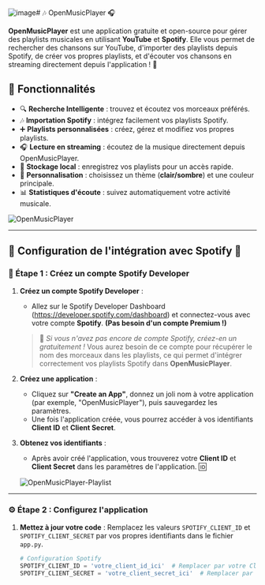 ![image](https://github.com/user-attachments/assets/69a792b4-0796-4bce-9f95-fa4c9df63a5d)# 🎶 OpenMusicPlayer 🎧

**OpenMusicPlayer** est une application gratuite et open-source pour gérer des playlists musicales en utilisant **YouTube** et **Spotify**. Elle vous permet de rechercher des chansons sur YouTube, d'importer des playlists depuis Spotify, de créer vos propres playlists, et d'écouter vos chansons en streaming directement depuis l'application ! 🎵


## 🚀 Fonctionnalités  
- 🔍 **Recherche Intelligente** : trouvez et écoutez vos morceaux préférés.  
- 🎶 **Importation Spotify** : intégrez facilement vos playlists Spotify.  
- ➕ **Playlists personnalisées** : créez, gérez et modifiez vos propres playlists.  
- 🎧 **Lecture en streaming** : écoutez de la musique directement depuis OpenMusicPlayer.  
- 💾 **Stockage local** : enregistrez vos playlists pour un accès rapide.  
- 🎨 **Personnalisation** : choisissez un thème (**clair/sombre**) et une couleur principale.  
- 📊 **Statistiques d'écoute** : suivez automatiquement votre activité musicale.  

![OpenMusicPlayer]([https://i.ibb.co/z3m9SdL/image.png](https://i.ibb.co/Qv97xDRF/image.png))

---

## 📑 Configuration de l'intégration avec **Spotify** 🎵

### 🎯 Étape 1 : Créez un compte **Spotify Developer**

1. **Créez un compte Spotify Developer** :
   - Allez sur le Spotify Developer Dashboard (https://developer.spotify.com/dashboard) et connectez-vous avec votre compte **Spotify**. **(Pas besoin d'un compte Premium !)**
   
   > 🌟 *Si vous n'avez pas encore de compte Spotify, créez-en un gratuitement !* Vous aurez besoin de ce compte pour récupérer le nom des morceaux dans les playlists, ce qui permet d'intégrer correctement vos playlists Spotify dans **OpenMusicPlayer**.

   
2. **Créez une application** :
   - Cliquez sur **"Create an App"**, donnez un joli nom à votre application (par exemple, "OpenMusicPlayer"), puis sauvegardez les paramètres.
   - Une fois l'application créée, vous pourrez accéder à vos identifiants **Client ID** et **Client Secret**.

3. **Obtenez vos identifiants** :
   - Après avoir créé l'application, vous trouverez votre **Client ID** et **Client Secret** dans les paramètres de l'application. 🆔

   ![OpenMusicPlayer-Playlist]([https://i.ibb.co/Ps29cfQg/image.png](https://i.ibb.co/tMsMkYtY/image.png))

---

### ⚙️ Étape 2 : Configurez l'application

1. **Mettez à jour votre code** :
   Remplacez les valeurs `SPOTIFY_CLIENT_ID` et `SPOTIFY_CLIENT_SECRET` par vos propres identifiants dans le fichier `app.py`.

   ```python
   # Configuration Spotify
   SPOTIFY_CLIENT_ID = 'votre_client_id_ici'  # Remplacer par votre Client ID
   SPOTIFY_CLIENT_SECRET = 'votre_client_secret_ici'  # Remplacer par votre Client Secret
